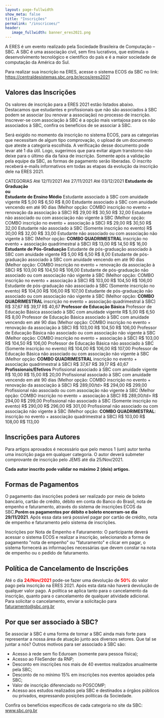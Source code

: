 ```yaml
---
layout: page-fullwidth
show_meta: false
title: "Inscrições"
permalink: "/inscricoes/"
header:
   image_fullwidth: banner_eres2021.png
---
```

<p>A ERES é um evento realizado pela Sociedade Brasileira de Computação – SBC. A SBC é uma associação civil, sem fins lucrativos, que estimula o desenvolvimento tecnológico e científico do país e é a maior sociedade de computação da América do Sul. </p>

<p>Para realizar sua inscrição na ERES, acesse o sistema ECOS da SBC no link: <a href="https://centraldesistemas.sbc.org.br/ecos/eres2021" target="blank">https://centraldesistemas.sbc.org.br/ecos/eres2021</a></p>

<h2>Valores das Inscrições</h2>

<p>Os valores de inscrição para a ERES 2021 estão listados abaixo. Destacamos que estudantes e profissionais que não são associados à SBC podem se associar (ou renovar a associação) no processo de inscrição. Inscrever-se com associação à SBC é a opção mais vantajosa para os não associados à SBC, confira os benefícios de se associar à SBC.</p>

<p>Será exigido no momento da inscrição no sistema ECOS, para as categorias que necessitam de algum tipo comprovação, o upload de um documento que ateste a categoria escolhida. A verificação desse documento pode levar até 1 dia útil. Logo, sugerimos que para evitar algum transtorno não deixe para o último dia da faixa de inscrição. Somente após a validação pela equipe da SBC, as formas de pagamento serão liberadas. O inscrito receberá e-mails informativos em todas as etapas da evolução da inscrição dele na ERES 2021.</p>

  <tr bgcolor="#FFFF00">
	<th style="text-align:center" style="vertical-align:middle" width="20%" colspan="2">CATEGORIAS</th>
    <th width="5%">Até 12/11/2021</th>
    <th width="5%">Até 27/11/2021</th>
    <th width="5%">Até 03/12/2021</th>
  </tr>

  <tr align="center" bgcolor="#d3d3d3">
    <td bgcolor="#d3d3d3" style="text-align:center" style="vertical-align:middle" width="20%" rowspan="5" ><b>Estudante de Graduação<br>ou<br>Estudante de Ensino Médio</b></td>
	<td bgcolor="#FFFFFF">Estudante associado à SBC com anuidade vigente</td>
	<td bgcolor="#FFFFFF">R$ 5,00</td>
	<td bgcolor="#FFFFFF">R$ 6,50</td>
	<td bgcolor="#FFFFFF">R$ 8,00</td>
  </tr>


  <tr align="center" bgcolor="#d3d3d3">
    <td bgcolor="#d3d3d3" valign="middle">Estudante associado à SBC com anuidade vencendo em até 90 dias (Melhor opção: COMBO inscrição no evento + renovação da associação à SBC)</td>
    <td bgcolor="#d3d3d3">R$ 29,00</td>
  	<td bgcolor="#d3d3d3">R$ 30,50</td>
  	<td bgcolor="#d3d3d3">R$ 32,00</td>
  </tr>


  <tr align="center" bgcolor="#d3d3d3">
    <td valign="middle" bgcolor="#FFFFFF">Estudante não associado ou com associação não vigente à SBC (Melhor opção: COMBO inscrição no evento + associação à SBC)</td>
    <td bgcolor="#FFFFFF">R$ 29,00</td>
  	<td bgcolor="#FFFFFF">R$ 30,50</td>
  	<td bgcolor="#FFFFFF">R$ 32,00</td>
  </tr>

  <tr align="center" bgcolor="#d3d3d3">
  	<td bgcolor="#d3d3d3" valign="middle">Estudante não associado à SBC (Somente inscrição no evento) </td>
  	<td bgcolor="#d3d3d3">R$ 30,00</td>
  	<td bgcolor="#d3d3d3">R$ 32,00</td>
  	<td bgcolor="#d3d3d3">R$ 33,00</td>
  </tr>


  <tr align="center" bgcolor="#d3d3d3">
  	<td bgcolor="#FFFFFF" valign="middle">Estudante não associado ou com associação não vigente à SBC (Melhor opção: <b>COMBO QUADRIMESTRAL</b>  inscrição no evento + associação quadrimestral à SBC) </td>
    <td bgcolor="#FFFFFF">R$ 13,00</td>
  	<td bgcolor="#FFFFFF">R$ 14,50</td>
  	<td bgcolor="#FFFFFF">R$ 16,00</td>
  </tr>


 <tr>
	<td height="15" bgcolor="#000000"></td>
	<td bgcolor="#000000"></td>
	<td bgcolor="#000000"></td>
	<td bgcolor="#000000"></td>
	<td bgcolor="#000000"></td>					
  </tr>


  <tr align="center" bgcolor="#d3d3d3">
    <td bgcolor="#d3d3d3" style="text-align:center" style="vertical-align:middle" width="10%" rowspan="5" ><b>Estudante de Pós-Graduação</b></td>
	<td bgcolor="#FFFFFF" valign="middle" >Estudante de pós-graduação associado à SBC com anuidade vigente</td>
	<td bgcolor="#FFFFFF">R$ 5,00</td>
	<td bgcolor="#FFFFFF">R$ 6,50</td>
	<td bgcolor="#FFFFFF">R$ 8,00</td>
  </tr>

  <tr bgcolor="#d3d3d3" align="center">
    <td bgcolor="#d3d3d3" valign="middle">Estudante de pós-graduação associado à SBC com anuidade vencendo em até 90 dias (Melhor opção: COMBO inscrição no evento + renovação da associação à SBC)</td>
    <td bgcolor="#d3d3d3">R$ 103,00</td>
  	<td bgcolor="#d3d3d3">R$ 104,50</td>
  	<td bgcolor="#d3d3d3">R$ 106,00</td>
  </tr>


  <tr align="center">
    <td bgcolor="#FFFFFF" valign="middle">Estudante de pós-graduação não associado ou com associação não vigente à SBC (Melhor opção: COMBO inscrição no evento + associação à SBC)</td>
    <td bgcolor="#FFFFFF">R$ 103,00</td>
  	<td bgcolor="#FFFFFF">R$ 104,50</td>
  	<td bgcolor="#FFFFFF">R$ 106,00</td>	  	  
  </tr>

  <tr align="center" bgcolor="#d3d3d3">
  	<td bgcolor="#d3d3d3" valign="middle">Estudante de pós-graduação não associado à SBC (Somente inscrição no evento)  </td>
  	<td bgcolor="#d3d3d3">R$ 104,00</td>
  	<td bgcolor="#d3d3d3">R$ 106,00</td>
  	<td bgcolor="#d3d3d3">R$ 107,00</td>
  </tr>

  <tr align="center" bgcolor="#d3d3d3">
  	<td bgcolor="#FFFFFF" valign="middle">Estudante de pós-graduação não associado ou com associação não vigente à SBC (Melhor opção: <b>COMBO QUADRIMESTRAL</b> inscrição no evento + associação quadrimestral à SBC) </td>
    <td bgcolor="#FFFFFF">R$ 37,67</td>
  	<td bgcolor="#FFFFFF">R$ 39,17</td>
  	<td bgcolor="#FFFFFF">R$ 40,67</td>
  </tr>


  <tr>
   	<td height="15" bgcolor="#000000"></td>
   	<td bgcolor="#000000"></td>
   	<td bgcolor="#000000"></td>
   	<td bgcolor="#000000"></td>
   	<td bgcolor="#000000"></td>					
   </tr>

   <tr align="center" bgcolor="#d3d3d3">
     <td style="text-align:center" style="vertical-align:middle" width="10%" rowspan="5" ><b>Professor de Educação Básica</b></td>
 	<td bgcolor="#FFFFFF" valign="middle">Professor de Educação Básica associado à SBC com anuidade vigente </td>
 	<td bgcolor="#FFFFFF">R$ 5,00</td>
 	<td bgcolor="#FFFFFF">R$ 6,50</td>
 	<td bgcolor="#FFFFFF">R$ 8,00</td>
   </tr>

   <tr align="center" bgcolor="#d3d3d3">
     <td bgcolor="#d3d3d3" valign="middle">Professor de Educação Básica associado à SBC com anuidade vencendo em até 90 dias (Melhor opção: COMBO inscrição no evento + renovação da associação à SBC)</td>
     <td bgcolor="#d3d3d3">R$ 103,00</td>
   	<td bgcolor="#d3d3d3">R$ 104,50</td>
   	<td bgcolor="#d3d3d3">R$ 106,00</td>
   </tr>


   <tr align="center" bgcolor="#d3d3d3">
     <td bgcolor="#FFFFFF" valign="middle">Professor de Educação Básica não associado ou com associação não vigente à SBC (Melhor opção: COMBO inscrição no evento + associação à SBC)</td>
     <td bgcolor="#FFFFFF">R$ 103,00</td>
   	<td bgcolor="#FFFFFF">R$ 104,50</td>
   	<td bgcolor="#FFFFFF">R$ 106,00</td>
   </tr>

   <tr align="center" bgcolor="#d3d3d3">
    	<td bgcolor="#d3d3d3" valign="middle">Professor de Educação Básica não associado à SBC (Somente inscrição no evento)</td>
    	<td bgcolor="#d3d3d3">R$ 104,00</td>
    	<td bgcolor="#d3d3d3">R$ 106,00</td>
    	<td bgcolor="#d3d3d3">R$ 107,00</td>
   </tr>

   <tr align="center" bgcolor="#d3d3d3">
 	<td bgcolor="#FFFFFF" valign="middle">Professor de Educação Básica não associado ou com associação não vigente à SBC (Melhor opção: <b>COMBO QUADRIMESTRAL</b> inscrição no evento + associação quadrimestral à SBC)</td>
   <td bgcolor="#FFFFFF">R$ 37,67</td>
 	<td bgcolor="#FFFFFF">R$ 39,17</td>
 	<td bgcolor="#FFFFFF">R$ 40,67</td>
   </tr>


  <tr>
 	<td height="15" bgcolor="#000000"></td>
 	<td bgcolor="#000000"></td>
 	<td bgcolor="#000000"></td>
 	<td bgcolor="#000000"></td>
 	<td bgcolor="#000000"></td>				
   </tr>


  <tr align="center" bgcolor="#d3d3d3">
    <td bgcolor="#d3d3d3" style="text-align:center" style="vertical-align:middle" width="10%" rowspan="5"><b>Profissionais/Efetivos</b></td>
	<td bgcolor="#FFFFFF" valign="middle">Profissional associado à SBC com anuidade vigente</td>
	<td bgcolor="#FFFFFF">R$ 10,00</td>
	<td bgcolor="#FFFFFF">R$ 15,00</td>
	<td bgcolor="#FFFFFF">R$ 20,00</td>
  </tr>

  <tr align="center" bgcolor="#d3d3d3">
    <td bgcolor="#d3d3d3" valign="middle">Profissional associado à SBC com anuidade vencendo em até 90 dias (Melhor opção: COMBO inscrição no evento + renovação da associação à SBC) </td>
    <td bgcolor="#d3d3d3">R$ 289,00/td>
  	<td bgcolor="#d3d3d3">R$ 294,00</td>
  	<td bgcolor="#d3d3d3">R$ 299,00</td>
  </tr>


  <tr align="center" bgcolor="#d3d3d3">
    <td bgcolor="#FFFFFF" valign="middle">Profissional não associado ou com associação não vigente à SBC (Melhor opção: COMBO inscrição no evento + associação à SBC)  </td>
    <td bgcolor="#FFFFFF">R$ 289,00/td>
  	<td bgcolor="#FFFFFF">R$ 294,00</td>
  	<td bgcolor="#FFFFFF">R$ 299,00</td> 	  	
  </tr>

  <tr align="center" bgcolor="#d3d3d3">
  	<td bgcolor="#d3d3d3" valign="middle">Profissional não associado à SBC (Somente inscrição no evento) </td>
  	<td bgcolor="#d3d3d3">R$ 290,00</td>
  	<td bgcolor="#d3d3d3">R$ 296,00</td>
  	<td bgcolor="#d3d3d3">R$ 301,00</td>
  </tr>

  <tr align="center" bgcolor="#d3d3d3">
  	<td bgcolor="#FFFFFF" valign="middle">Profissional não associado ou com associação não vigente à SBC (Melhor opção: <b>COMBO QUADRIMESTRAL</b>: inscrição no evento + associação quadrimestral à SBC)</td>
    <td bgcolor="#FFFFFF">R$ 103,00</td>
  	<td bgcolor="#FFFFFF">R$ 108,00</td>
  	<td bgcolor="#FFFFFF">R$ 113,00</td>
  </tr>
  
</table>


<h2>Inscrições para Autores</h2>

<p>Para artigos aprovados é necessário que pelo menos 1 (um) autor tenha uma inscrição paga em qualquer categoria. O autor deverá submeter comprovante de inscrição pelo JEMS até dia 25/Nov/2021. </p>

<p><strong>Cada autor inscrito pode validar no máximo 2 (dois) artigos.</strong></p>


<h2>Formas de Pagamentos</h2>

<p>O pagamento das inscrições poderá ser realizado por meio de boleto bancário, cartão de crédito, débito em conta do Banco do Brasil, nota de empenho e faturamento, através do sistema de inscrições ECOS da SBC.<strong>Porém os pagamentos por débito e boleto encerram-se dia 29/11/2021</strong>. Após essa data será possível pagar por cartão de crédito, nota de empenho e faturamento pelo sistema de inscrições.</p>

<p>Inscrições por Nota de Empenho e Faturamento: O participante deverá acessar o sistema ECOS e realizar a inscrição, selecionando a forma de pagamento "nota de empenho" ou "faturamento" e clicar em pagar, o sistema fornecerá as informações necessárias que devem constar na nota de empenho ou o pedido de faturamento.</p>

<h2>Política de Cancelamento de Inscrições</h2>

<p>Até o dia <span style="color:red"><strong>24/Nov/2021</strong></span> pode-se fazer uma devolução de <span style="color:red"><strong>50%</strong></span> do valor pago pela inscrição na ERES 2021. Após esta data não haverá devolução de qualquer valor pago. A política se aplica tanto para o cancelamento da inscrição, quanto para o cancelamento de qualquer atividade adicional. Para solicitar o cancelamento, enviar a solicitação para <a href="mailto:faturamento@sbc.org.br">faturamento@sbc.org.br</a></p>


<h2>Por que ser associado à SBC?</h2>

<p>Se associar à SBC é uma forma de tornar a SBC ainda mais forte para representar a nossa área de atuação junto aos diversos setores. Que tal se juntar a nós? Outros motivos para ser associado à SBC são:</p>

<ul>
	<li>Acesso à rede sem fio Eduroam (somente para pessoa física);</li>
	<li>Acesso ao FileSender da RNP;</li>
	<li>Desconto em inscrições nos mais de 40 eventos realizados anualmente pela SBC;</li>
	<li>Desconto de no mínimo 15% em inscrições nos eventos apoiados pela SBC;</li>
	<li>Valor de inscrição diferenciado no POSCOMP;</li>
	<li>Acesso aos estudos realizados pela SBC e destinados a órgãos públicos ou privados, expressando posições políticas da Sociedade.</li>
</ul>

<p>Confira os benefícios específicos de cada categoria no site da SBC: <a href="https://www.sbc.org.br" target="_blank">www.sbc.org.br</a></p>
